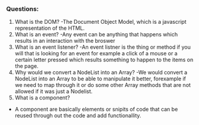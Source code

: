 ### Questions:
1. What is the DOM?
-The Document Object Model, which is a javascript representation of the HTML.
2. What is an event?
-Any event can be anything that happens which results in an interaction with the broswer
3. What is an event listener?
-An event listner is the thing or method if you will that is looking for an event for example a click of a mouse or a certain letter pressed which results something to happen to the items on the page.
4. Why would we convert a NodeList into an Array?
-We would convert a NodeList into an Array to be able to manipulate it better, forexample if we need to map through it or do some other Array methods that are not allowed if it was just a Nodelist.
5. What is a component? 
- A component are basically elements or snipits of code that can be reused through out the code and add functionallity.
